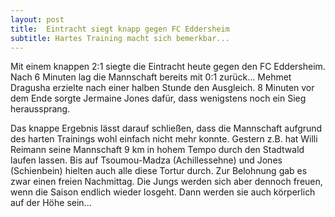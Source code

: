 ```yaml
---
layout: post
title:  Eintracht siegt knapp gegen FC Eddersheim
subtitle: Hartes Training macht sich bemerkbar...
---
```


Mit einem knappen 2:1 siegte die Eintracht heute gegen den FC Eddersheim. Nach 6 Minuten lag die Mannschaft bereits mit 0:1 zurück... Mehmet Dragusha erzielte nach einer halben Stunde den Ausgleich. 8 Minuten vor dem Ende sorgte Jermaine Jones dafür, dass wenigstens noch ein Sieg heraussprang.

Das knappe Ergebnis lässt darauf schließen, dass die Mannschaft aufgrund des harten Trainings wohl einfach nicht mehr konnte. Gestern z.B. hat Willi Reimann seine Mannschaft 9 km in hohem Tempo durch den Stadtwald laufen lassen. Bis auf Tsoumou-Madza (Achillessehne) und Jones (Schienbein) hielten auch alle diese Tortur durch. Zur Belohnung gab es zwar einen freien Nachmittag. Die Jungs werden sich aber dennoch freuen, wenn die Saison endlich wieder losgeht. Dann werden sie auch körperlich auf der Höhe sein...
